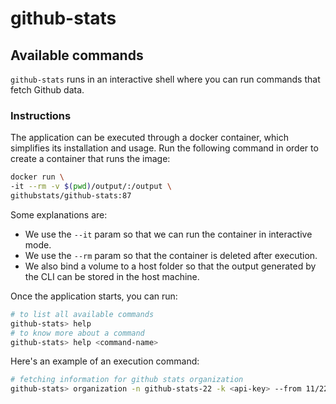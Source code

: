 # github-stats

## Available commands

`github-stats` runs in an interactive shell where you can run commands that fetch Github data.

### Instructions

The application can be executed through a docker container, which simplifies its installation and usage. Run the following command in order to create a container that runs the image:

```sh
docker run \
-it --rm -v $(pwd)/output/:/output \
githubstats/github-stats:87
```

Some explanations are: 

- We use the `--it` param so that we can run the container in interactive mode. 
- We use the `--rm` param so that the container is deleted after execution.
- We also bind a volume to a host folder so that the output generated by the CLI can be stored in the host machine.

Once the application starts, you can run:

```sh
# to list all available commands
github-stats> help
# to know more about a command
github-stats> help <command-name>
```

Here's an example of an execution command:

```sh
# fetching information for github stats organization
github-stats> organization -n github-stats-22 -k <api-key> --from 11/22 --to 12/22 --path output/github-stats-22.csv
```
